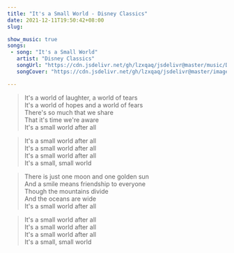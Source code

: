 ```yaml
---
title: "It's a Small World - Disney Classics"
date: 2021-12-11T19:50:42+08:00
slug: 

show_music: true
songs:
 - song: "It's a Small World"
   artist: "Disney Classics"
   songUrl: "https://cdn.jsdelivr.net/gh/lzxqaq/jsdelivr@master/music/Disney_Classics_It_s_a_Small_World_It_s_a_Small.mp3"
   songCover: "https://cdn.jsdelivr.net/gh/lzxqaq/jsdelivr@master/image/music/Disney.jpeg"

---
```


> It's a world of laughter, a world of tears  
> It's a world of hopes and a world of fears  
> There's so much that we share  
> That it's time we're aware  
> It's a small world after all  

> It's a small world after all  
> It's a small world after all  
> It's a small world after all  
> It's a small, small world  

> There is just one moon and one golden sun  
> And a smile means friendship to everyone  
> Though the mountains divide  
> And the oceans are wide  
> It's a small world after all  

> It's a small world after all  
> It's a small world after all  
> It's a small world after all  
> It's a small, small world  